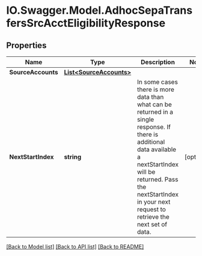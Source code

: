 # IO.Swagger.Model.AdhocSepaTransfersSrcAcctEligibilityResponse
## Properties

Name | Type | Description | Notes
------------ | ------------- | ------------- | -------------
**SourceAccounts** | [**List&lt;SourceAccounts&gt;**](SourceAccounts.md) |  | 
**NextStartIndex** | **string** | In some cases there is more data than what can be returned in a single response. If there is additional data available a nextStartIndex will be returned. Pass the nextStartIndex in your next request to retrieve the next set of data. | [optional] 

[[Back to Model list]](../README.md#documentation-for-models) [[Back to API list]](../README.md#documentation-for-api-endpoints) [[Back to README]](../README.md)


